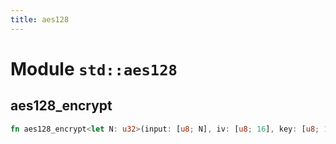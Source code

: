 ```yaml
---
title: aes128
---
```


# Module `std::aes128`

## aes128_encrypt

```rust
fn aes128_encrypt<let N: u32>(input: [u8; N], iv: [u8; 16], key: [u8; 16]) -> [u8]
```

